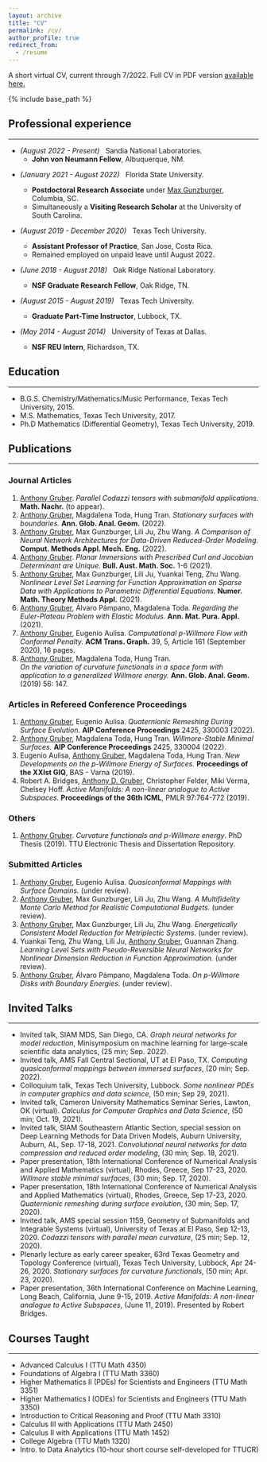 ```yaml
---
layout: archive
title: "CV"
permalink: /cv/
author_profile: true
redirect_from:
  - /resume
---
```

A short virtual CV, current through 7/2022.  Full CV in PDF version [available here.](../files/Gruber_CV.pdf)

{% include base_path %}

## Professional experience
---
- *(August 2022 - Present)* &nbsp; Sandia National Laboratories.
  * **John von Neumann Fellow**, Albuquerque, NM.

* *(January 2021 - August 2022)* &nbsp; Florida State University.
  * **Postdoctoral Research Associate** under [Max Gunzburger](https://people.sc.fsu.edu/~mgunzburger/), Columbia, SC.
  * Simultaneously a **Visiting Research Scholar** at the University of South Carolina.

* *(August 2019 - December 2020)* &nbsp; Texas Tech University.
  * **Assistant Professor of Practice**, San Jose, Costa Rica.
  * Remained employed on unpaid leave until August 2022.

* *(June 2018 - August 2018)* &nbsp; Oak Ridge National Laboratory.
  * **NSF Graduate Research Fellow**, Oak Ridge, TN.

* *(August 2015 - August 2019)* &nbsp; Texas Tech University.
  * **Graduate Part-Time Instructor**, Lubbock, TX.

* *(May 2014 - August 2014)* &nbsp; University of Texas at Dallas.
  * **NSF REU Intern**, Richardson, TX.

## Education
---
* B.G.S. Chemistry/Mathematics/Music Performance, Texas Tech University, 2015.
* M.S. Mathematics, Texas Tech University, 2017.
* Ph.D Mathematics (Differential Geometry), Texas Tech University, 2019.

## Publications
---
### Journal Articles
1. <ins>Anthony Gruber</ins>.  *Parallel Codazzi tensors with submanifold applications.*  **Math. Nachr.** (to appear). 
1. <ins>Anthony Gruber</ins>, Magdalena Toda, Hung Tran.  *Stationary surfaces with boundaries.*  **Ann. Glob. Anal. Geom.** (2022).
1. <ins>Anthony Gruber</ins>, Max Gunzburger, Lili Ju, Zhu Wang.  *A Comparison of Neural Network Architectures for Data-Driven Reduced-Order Modeling.*  **Comput. Methods Appl. Mech. Eng.** (2022).
1. <ins>Anthony Gruber</ins>.  *Planar Immersions with Prescribed Curl and Jacobian Determinant are Unique.* **Bull. Aust. Math. Soc.** 1-6 (2021).
1. <ins>Anthony Gruber</ins>, Max Gunzburger, Lili Ju, Yuankai Teng, Zhu Wang.  *Nonlinear Level Set Learning for Function Approximation on Sparse Data with Applications to Parametric Differential Equations.*  **Numer. Math. Theory Methods Appl.** (2021).
1. <ins>Anthony Gruber</ins>, Álvaro Pámpano, Magdalena Toda.  *Regarding the Euler-Plateau Problem with Elastic Modulus.*  **Ann. Mat. Pura. Appl.** (2021).
1. <ins>Anthony Gruber</ins>, Eugenio Aulisa.  *Computational p-Willmore Flow with Conformal Penalty.* **ACM Trans. Graph.** 39, 5, Article 161 (September 2020), 16 pages.
1. <ins>Anthony Gruber</ins>, Magdalena Toda, Hung Tran.  
*On the variation of curvature functionals in a space form with application to a generalized Willmore energy.* **Ann. Glob. Anal. Geom.** (2019) 56: 147.

### Articles in Refereed Conference Proceedings
1. <ins>Anthony Gruber</ins>, Eugenio Aulisa. *Quaternionic Remeshing During Surface Evolution.* **AIP Conference Proceedings** 2425, 330003 (2022).
1. <ins>Anthony Gruber</ins>, Magdalena Toda, Hung Tran. *Willmore-Stable Minimal Surfaces.* **AIP Conference Proceedings** 2425, 330004 (2022).
1. Eugenio Aulisa, <ins>Anthony Gruber</ins>, Magdalena Toda, Hung Tran. *New Developments on the p-Willmore Energy of Surfaces.* **Proceedings of the XXIst GIQ**, BAS - Varna (2019).
1. Robert A. Bridges, <ins>Anthony D. Gruber</ins>, Christopher Felder, Miki Verma, Chelsey Hoff. *Active Manifolds: A non-linear analogue to Active Subspaces.* **Proceedings of the 36th ICML**, PMLR 97:764-772 (2019).

### Others
1. <ins>Anthony Gruber</ins>. *Curvature functionals and p-Willmore energy*. PhD Thesis (2019).  TTU Electronic Thesis and Dissertation Repository.

### Submitted Articles
1. <ins>Anthony Gruber</ins>, Eugenio Aulisa. *Quasiconformal Mappings with Surface Domains.*  (under review).
1. <ins>Anthony Gruber</ins>, Max Gunzburger, Lili Ju, Zhu Wang. *A Multifidelity Monte Carlo Method for Realistic Computational Budgets.* (under review).
1. <ins>Anthony Gruber</ins>, Max Gunzburger, Lili Ju, Zhu Wang. *Energetically Consistent Model Reduction for Metriplectic Systems.* (under review).
1. Yuankai Teng, Zhu Wang, Lili Ju, <ins>Anthony Gruber</ins>, Guannan Zhang. *Learning Level Sets with Pseudo-Reversible Neural Networks for Nonlinear Dimension Reduction in Function Approximation.* (under review). 
1. <ins>Anthony Gruber</ins>, Álvaro Pámpano, Magdalena Toda. *On p-Willmore Disks with Boundary Energies.* (under review).

<!-- Publications
======
  <ul>{% for post in site.publications %}
    {% include archive-single-cv.html %}
  {% endfor %}</ul> -->

<!-- Talks
======
  <ul>{% for post in site.talks %}
    {% include archive-single-talk-cv.html %}
  {% endfor %}</ul> -->

<!-- Teaching
======
  <ul>{% for post in site.teaching %}
    {% include archive-single-cv.html %}
  {% endfor %}</ul>

Service and leadership
======
* Currently signed in to 43 different slack teams -->

## Invited Talks
---
- Invited talk, SIAM MDS, San Diego, CA. *Graph neural networks for model reduction*, Minisymposium on machine learning for large-scale scientific data analytics, (25 min; Sep. 2022).
- Invited talk, AMS Fall Central Sectional, UT at El Paso, TX. *Computing quasiconformal mappings between immersed surfaces*, (20 min; Sep. 2022).
- Colloquium talk, Texas Tech University, Lubbock. *Some nonlinear PDEs in computer graphics and data science*, (50 min; Sep 29, 2021).
- Invited talk, Cameron University Mathematics Seminar Series, Lawton, OK (virtual).  *Calculus for Computer Graphics and Data Science*, (50 min; Oct. 19, 2021).
- Invited talk, SIAM Southeastern Atlantic Section, special session on Deep Learning Methods for Data Driven Models, Auburn University, Auburn, AL, Sep. 17-18, 2021.  *Convolutional neural networks for data compression and reduced order modeling*, (30 min; Sep. 18, 2021).
- Paper presentation, 18th International Conference of Numerical Analysis and Applied Mathematics (virtual), Rhodes, Greece, Sep 17-23, 2020. *Willmore stable minimal surfaces*, (30 min; Sep. 17, 2020).
- Paper presentation, 18th International Conference of Numerical Analysis and Applied Mathematics (virtual), Rhodes, Greece, Sep 17-23, 2020.  *Quaternionic remeshing during surface evolution*, (30 min; Sep. 17, 2020).
- Invited talk, AMS special session 1159, Geometry of Submanifolds and Integrable Systems (virtual), University of Texas at El Paso, Sep 12-13, 2020. *Codazzi tensors with parallel mean curvature*, (25 min; Sep. 12, 2020).
- Plenarly lecture as early career speaker, 63rd Texas Geometry and Topology Conference (virtual), Texas Tech University, Lubbock, Apr 24-26, 2020.  *Stationary surfaces for curvature functionals*, (50 min; Apr. 23, 2020).
- Paper presentation, 36th International Conference on Machine Learning, Long Beach, California, June 9-15, 2019.  *Active Manifolds: A non-linear analogue to Active Subspaces*, (June 11, 2019).  Presented by Robert Bridges.

## Courses Taught
---
- Advanced Calculus I (TTU Math 4350)
- Foundations of Algebra I (TTU Math 3360)
- Higher Mathematics II (PDEs) for Scientists and Engineers (TTU Math 3351)
- Higher Mathematics I (ODEs) for Scientists and Engineers (TTU Math 3350)
- Introduction to Critical Reasoning and Proof (TTU Math 3310)
- Calculus III with Applications (TTU Math 2450)
- Calculus II with Applications (TTU Math 1452)
- College Algebra (TTU Math 1320) 
- Intro. to Data Analytics (10-hour short course self-developed for TTUCR)
